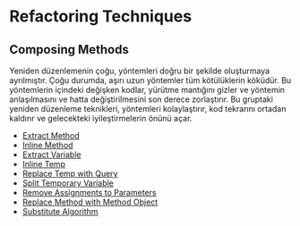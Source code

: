 # Refactoring Techniques

## Composing Methods

Yeniden düzenlemenin çoğu, yöntemleri doğru bir şekilde oluşturmaya ayrılmıştır. Çoğu durumda, aşırı uzun yöntemler tüm kötülüklerin köküdür. Bu yöntemlerin içindeki değişken kodlar, yürütme mantığını gizler ve yöntemin anlaşılmasını ve hatta değiştirilmesini son derece zorlaştırır.
Bu gruptaki yeniden düzenleme teknikleri, yöntemleri kolaylaştırır, kod tekrarını ortadan kaldırır ve gelecekteki iyileştirmelerin önünü açar.

* [Extract Method]()
* [Inline Method]()
* [Extract Variable]()
* [Inline Temp]()
* [Replace Temp with Query]()
* [Split Temporary Variable]()
* [Remove Assignments to Parameters]()
* [Replace Method with Method Object]()
* [Substitute Algorithm]()
